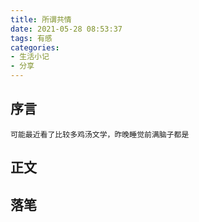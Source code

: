 ```yaml
---
title: 所谓共情
date: 2021-05-28 08:53:37
tags: 有感
categories:
- 生活小记
- 分享
---
```


## 序言
    可能最近看了比较多鸡汤文学，昨晚睡觉前满脑子都是

## 正文

## 落笔